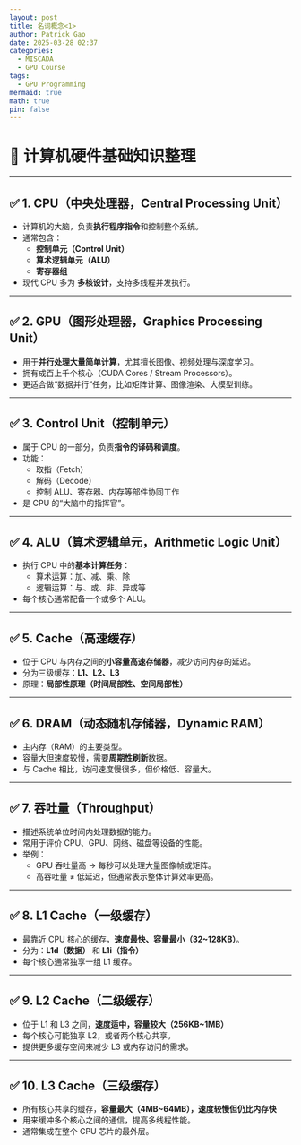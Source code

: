 ```yaml
---
layout: post
title: 名词概念<1>
author: Patrick Gao
date: 2025-03-28 02:37
categories:
  - MISCADA
  - GPU Course
tags:
  - GPU Programming
mermaid: true
math: true
pin: false
---
```

# 📘 计算机硬件基础知识整理

---

## ✅ 1. CPU（中央处理器，Central Processing Unit）

- 计算机的大脑，负责**执行程序指令**和控制整个系统。
- 通常包含：
  - **控制单元（Control Unit）**
  - **算术逻辑单元（ALU）**
  - **寄存器组**
- 现代 CPU 多为 **多核设计**，支持多线程并发执行。

---

## ✅ 2. GPU（图形处理器，Graphics Processing Unit）

- 用于**并行处理大量简单计算**，尤其擅长图像、视频处理与深度学习。
- 拥有成百上千个核心（CUDA Cores / Stream Processors）。
- 更适合做“数据并行”任务，比如矩阵计算、图像渲染、大模型训练。

---

## ✅ 3. Control Unit（控制单元）

- 属于 CPU 的一部分，负责**指令的译码和调度**。
- 功能：
  - 取指（Fetch）
  - 解码（Decode）
  - 控制 ALU、寄存器、内存等部件协同工作
- 是 CPU 的“大脑中的指挥官”。

---

## ✅ 4. ALU（算术逻辑单元，Arithmetic Logic Unit）

- 执行 CPU 中的**基本计算任务**：
  - 算术运算：加、减、乘、除
  - 逻辑运算：与、或、非、异或等
- 每个核心通常配备一个或多个 ALU。

---

## ✅ 5. Cache（高速缓存）

- 位于 CPU 与内存之间的**小容量高速存储器**，减少访问内存的延迟。
- 分为三级缓存：**L1、L2、L3**
- 原理：**局部性原理（时间局部性、空间局部性）**

---

## ✅ 6. DRAM（动态随机存储器，Dynamic RAM）

- 主内存（RAM）的主要类型。
- 容量大但速度较慢，需要**周期性刷新**数据。
- 与 Cache 相比，访问速度慢很多，但价格低、容量大。

---

## ✅ 7. 吞吐量（Throughput）

- 描述系统单位时间内处理数据的能力。
- 常用于评价 CPU、GPU、网络、磁盘等设备的性能。
- 举例：
  - GPU 吞吐量高 → 每秒可以处理大量图像帧或矩阵。
  - 高吞吐量 ≠ 低延迟，但通常表示整体计算效率更高。

---

## ✅ 8. L1 Cache（一级缓存）

- 最靠近 CPU 核心的缓存，**速度最快、容量最小（32~128KB）**。
- 分为：**L1d（数据）** 和 **L1i（指令）**
- 每个核心通常独享一组 L1 缓存。

---

## ✅ 9. L2 Cache（二级缓存）

- 位于 L1 和 L3 之间，**速度适中，容量较大（256KB~1MB）**
- 每个核心可能独享 L2，或者两个核心共享。
- 提供更多缓存空间来减少 L3 或内存访问的需求。

---

## ✅ 10. L3 Cache（三级缓存）

- 所有核心共享的缓存，**容量最大（4MB~64MB），速度较慢但仍比内存快**
- 用来缓冲多个核心之间的通信，提高多线程性能。
- 通常集成在整个 CPU 芯片的最外层。

